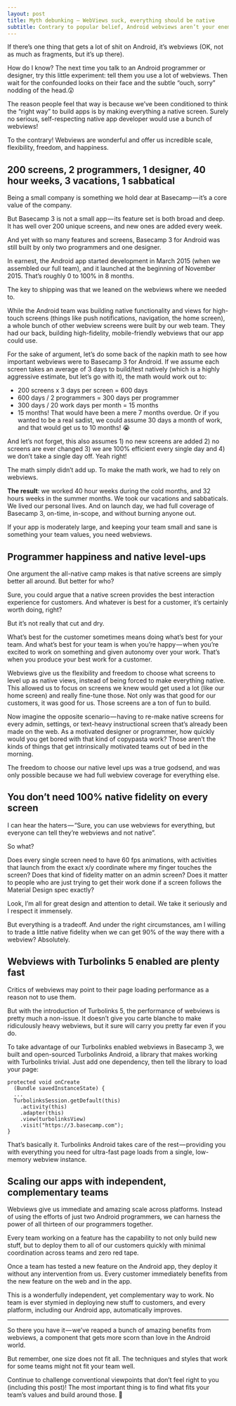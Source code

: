 ```yaml
---
layout: post
title: Myth debunking — WebViews suck, everything should be native
subtitle: Contrary to popular belief, Android webviews aren’t your enemy — they’re your best friend
---
```


If there’s one thing that gets a lot of shit on Android, it’s webviews (OK, not as much as fragments, but it’s up there).

How do I know? The next time you talk to an Android programmer or designer, try this little experiment: tell them you use a lot of webviews. Then wait for the confounded looks on their face and the subtle “ouch, sorry” nodding of the head.😲

The reason people feel that way is because we’ve been conditioned to think the “right way” to build apps is by making everything a native screen. Surely no serious, self-respecting native app developer would use a bunch of webviews!

To the contrary! Webviews are wonderful and offer us incredible scale, flexibility, freedom, and happiness.

## 200 screens, 2 programmers, 1 designer, 40 hour weeks, 3 vacations, 1 sabbatical

Being a small company is something we hold dear at Basecamp — it’s a core value of the company.

But Basecamp 3 is not a small app — its feature set is both broad and deep. It has well over 200 unique screens, and new ones are added every week.

And yet with so many features and screens, Basecamp 3 for Android was still built by only two programmers and one designer.

In earnest, the Android app started development in March 2015 (when we assembled our full team), and it launched at the beginning of November 2015. That’s roughly 0 to 100% in 8 months.

The key to shipping was that we leaned on the webviews where we needed to.

While the Android team was building native functionality and views for high-touch screens (things like push notifications, navigation, the home screen), a whole bunch of other webview screens were built by our web team. They had our back, building high-fidelity, mobile-friendly webviews that our app could use.

For the sake of argument, let’s do some back of the napkin math to see how important webviews were to Basecamp 3 for Android. If we assume each screen takes an average of 3 days to build/test natively (which is a highly aggressive estimate, but let’s go with it), the math would work out to:

* 200 screens x 3 days per screen = 600 days
* 600 days / 2 programmers = 300 days per programmer
* 300 days / 20 work days per month = 15 months
* 15 months! That would have been a mere 7 months overdue. Or if you wanted to be a real sadist, we could assume 30 days a month of work, and that would get us to 10 months! 😭

And let’s not forget, this also assumes 1) no new screens are added 2) no screens are ever changed 3) we are 100% efficient every single day and 4) we don’t take a single day off. Yeah right!

The math simply didn’t add up. To make the math work, we had to rely on webviews.

**The result**: we worked 40 hour weeks during the cold months, and 32 hours weeks in the summer months. We took our vacations and sabbaticals. We lived our personal lives. And on launch day, we had full coverage of Basecamp 3, on-time, in-scope, and without burning anyone out.

If your app is moderately large, and keeping your team small and sane is something your team values, you need webviews.

## Programmer happiness and native level-ups

One argument the all-native camp makes is that native screens are simply better all around. But better for who?

Sure, you could argue that a native screen provides the best interaction experience for customers. And whatever is best for a customer, it’s certainly worth doing, right?

But it’s not really that cut and dry.

What’s best for the customer sometimes means doing what’s best for your team. And what’s best for your team is when you’re happy — when you’re excited to work on something and given autonomy over your work. That’s when you produce your best work for a customer.

Webviews give us the flexibility and freedom to choose what screens to level up as native views, instead of being forced to make everything native.
This allowed us to focus on screens we knew would get used a lot (like our home screen) and really fine-tune those. Not only was that good for our customers, it was good for us. Those screens are a ton of fun to build.

Now imagine the opposite scenario — having to re-make native screens for every admin, settings, or text-heavy instructional screen that’s already been made on the web. As a motivated designer or programmer, how quickly would you get bored with that kind of copypasta work? Those aren’t the kinds of things that get intrinsically motivated teams out of bed in the morning.

The freedom to choose our native level ups was a true godsend, and was only possible because we had full webview coverage for everything else.

## You don’t need 100% native fidelity on every screen

I can hear the haters — “Sure, you can use webviews for everything, but everyone can tell they’re webviews and not native”.

So what?

Does every single screen need to have 60 fps animations, with activities that launch from the exact x/y coordinate where my finger touches the screen? Does that kind of fidelity matter on an admin screen? Does it matter to people who are just trying to get their work done if a screen follows the Material Design spec exactly?

Look, I’m all for great design and attention to detail. We take it seriously and I respect it immensely.

But everything is a tradeoff. And under the right circumstances, am I willing to trade a little native fidelity when we can get 90% of the way there with a webview? Absolutely.

## Webviews with Turbolinks 5 enabled are plenty fast

Critics of webviews may point to their page loading performance as a reason not to use them.

But with the introduction of Turbolinks 5, the performance of webviews is pretty much a non-issue.
It doesn’t give you carte blanche to make ridiculously heavy webviews, but it sure will carry you pretty far even if you do.

To take advantage of our Turbolinks enabled webviews in Basecamp 3, we built and open-sourced Turbolinks Android, a library that makes working with Turbolinks trivial. Just add one dependency, then tell the library to load your page:

```
protected void onCreate
  (Bundle savedInstanceState) {
  ...
  TurbolinksSession.getDefault(this)
    .activity(this)
    .adapter(this)
    .view(turbolinksView)
    .visit("https://3.basecamp.com");
}
```

That’s basically it. Turbolinks Android takes care of the rest — providing you with everything you need for ultra-fast page loads from a single, low-memory webview instance.

## Scaling our apps with independent, complementary teams

Webviews give us immediate and amazing scale across platforms. Instead of using the efforts of just two Android programmers, we can harness the power of all thirteen of our programmers together.

Every team working on a feature has the capability to not only build new stuff, but to deploy them to all of our customers quickly with minimal coordination across teams and zero red tape.

Once a team has tested a new feature on the Android app, they deploy it without any intervention from us. Every customer immediately benefits from the new feature on the web and in the app.

This is a wonderfully independent, yet complementary way to work. No team is ever stymied in deploying new stuff to customers, and every platform, including our Android app, automatically improves.

---

So there you have it — we’ve reaped a bunch of amazing benefits from webviews, a component that gets more scorn than love in the Android world.

But remember, one size does not fit all. The techniques and styles that work for some teams might not fit your team well.

Continue to challenge conventional viewpoints that don’t feel right to you (including this post)! The most important thing is to find what fits your team’s values and build around those. 🤘